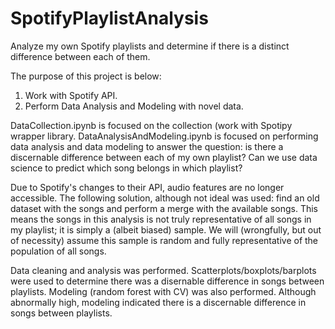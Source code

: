 # SpotifyPlaylistAnalysis
Analyze my own Spotify playlists and determine if there is a distinct difference between each of them.

The purpose of this project is below:



1. Work with Spotify API.
2. Perform Data Analysis and Modeling with novel data.



DataCollection.ipynb is focused on the collection (work with Spotipy wrapper library.
DataAnalysisAndModeling.ipynb is focused on performing data analysis and data modeling to answer the question: 
is there a discernable difference between each of my own playlist? Can we use data science to predict which song belongs in which playlist?



Due to Spotify's changes to their API, audio features are no longer accessible.
The following solution, although not ideal was used: find an old dataset with the songs and perform a merge with the available songs.
This means the songs in this analysis is not truly representative of all songs in my playlist; it is simply a (albeit biased) sample. 
We will (wrongfully, but out of necessity) assume this sample is random and fully representative of the population of all songs.



Data cleaning and analysis was performed. Scatterplots/boxplots/barplots were used to determine there was a disernable difference in songs between playlists.
Modeling (random forest with CV) was also performed. Although abnormally high, modeling indicated there is a discernable difference in songs between playlists.
